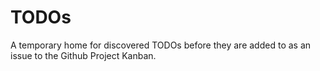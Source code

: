 # TODOs
A temporary home for discovered TODOs before they are added to as an issue to the Github Project Kanban.
